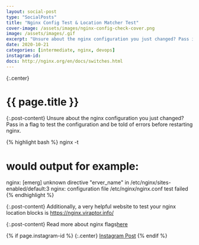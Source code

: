 ```yaml
---
layout: social-post
type: "SocialPosts"
title: "Nginx Config Test & Location Matcher Test"
cover-image: /assets/images/nginx-config-check-cover.png
image: /assets/images/.gif
excerpt: "Unsure about the nginx configuration you just changed? Pass in a flag to test the configuration and be told of errors before restarting nginx..."
date: 2020-10-21
categories: [intermediate, nginx, devops]
instagram-id:
docs: http://nginx.org/en/docs/switches.html
---
```

{:.center}
# {{ page.title }}

{:.post-content}
Unsure about the nginx configuration you just changed?
Pass in a flag to test the configuration and be told of errors before restarting nginx.

{% highlight bash %}
nginx -t

# would output for example:
nginx: [emerg] unknown directive "erver_name" in /etc/nginx/sites-enabled/default:3
nginx: configuration file /etc/nginx/nginx.conf test failed
{% endhighlight %}

{:.post-content}
Additionally, a very helpful website to test your nginx location blocks is
<a href="https://nginx.viraptor.info/" target="_blank">https://nginx.viraptor.info/</a>

{:.post-content}
Read more about nginx flags<a href="{{page.docs}}" target="_blank">here</a>

{% if page.instagram-id %}
{:.center}
<a class="insta-link" href="https://www.instagram.com/p/{{page.instagram-id}}" target="_blank">Instagram Post</a>
{% endif %}

